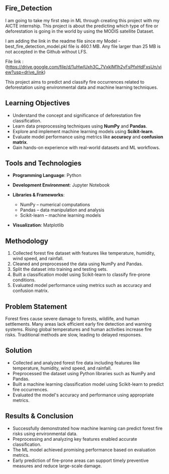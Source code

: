 ## Fire_Detection

I am going to take my first step in ML through creating this project with my AICTE internship. This project is about the predicting which type of fire or deforestation is going in the world by using the MODIS satellite Dataset.

I am adding the link in the readme file since my Model - best_fire_detection_model.pkl file is 460.1 MB. Any file larger than 25 MB is not accepted in the Github without LFS.


File link : (https://drive.google.com/file/d/1uHwIUxh3C_7VxkIM1h2yFsPfxHdFxsUn/view?usp=drive_link)


This project aims to predict and classify fire occurrences related to deforestation using environmental data and machine learning techniques.

## Learning Objectives

* Understand the concept and significance of deforestation fire classification.
* Learn data preprocessing techniques using **NumPy** and **Pandas**.
* Explore and implement machine learning models using **Scikit-learn**.
* Evaluate model performance using metrics like **accuracy** and **confusion matrix**.
* Gain hands-on experience with real-world datasets and ML workflows.

## Tools and Technologies

* **Programming Language**: Python
* **Development Environment**: Jupyter Notebook
* **Libraries & Frameworks**:

  * NumPy – numerical computations
  * Pandas – data manipulation and analysis
  * Scikit-learn – machine learning models
* **Visualization**: Matplotlib

## Methodology

1. Collected forest fire dataset with features like temperature, humidity, wind speed, and rainfall.
2. Cleaned and preprocessed the data using NumPy and Pandas.
3. Split the dataset into training and testing sets.
4. Built a classification model using Scikit-learn to classify fire-prone conditions.
5. Evaluated model performance using metrics such as accuracy and confusion matrix.

## Problem Statement

Forest fires cause severe damage to forests, wildlife, and human settlements. Many areas lack efficient early fire detection and warning systems. Rising global temperatures and human activities increase fire risks. Traditional methods are slow, leading to delayed responses.

## Solution

* Collected and analyzed forest fire data including features like temperature, humidity, wind speed, and rainfall.
* Preprocessed the dataset using Python libraries such as NumPy and Pandas.
* Built a machine learning classification model using Scikit-learn to predict fire occurrences.
* Evaluated the model's accuracy and performance using appropriate metrics.

## Results & Conclusion

* Successfully demonstrated how machine learning can predict forest fire risks using environmental data.
* Preprocessing and analyzing key features enabled accurate classification.
* The ML model achieved promising performance based on evaluation metrics.
* Early prediction of fire-prone areas can support timely preventive measures and reduce large-scale damage.
